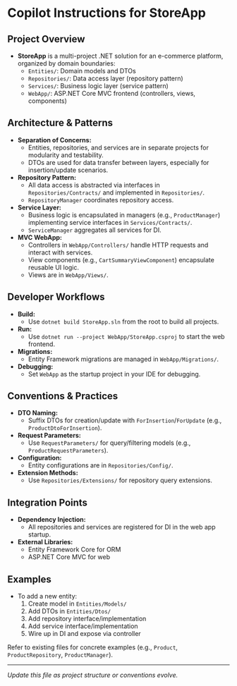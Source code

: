 # Copilot Instructions for StoreApp

## Project Overview
- **StoreApp** is a multi-project .NET solution for an e-commerce platform, organized by domain boundaries:
  - `Entities/`: Domain models and DTOs
  - `Repositories/`: Data access layer (repository pattern)
  - `Services/`: Business logic layer (service pattern)
  - `WebApp/`: ASP.NET Core MVC frontend (controllers, views, components)

## Architecture & Patterns
- **Separation of Concerns:**
  - Entities, repositories, and services are in separate projects for modularity and testability.
  - DTOs are used for data transfer between layers, especially for insertion/update scenarios.
- **Repository Pattern:**
  - All data access is abstracted via interfaces in `Repositories/Contracts/` and implemented in `Repositories/`.
  - `RepositoryManager` coordinates repository access.
- **Service Layer:**
  - Business logic is encapsulated in managers (e.g., `ProductManager`) implementing service interfaces in `Services/Contracts/`.
  - `ServiceManager` aggregates all services for DI.
- **MVC WebApp:**
  - Controllers in `WebApp/Controllers/` handle HTTP requests and interact with services.
  - View components (e.g., `CartSummaryViewComponent`) encapsulate reusable UI logic.
  - Views are in `WebApp/Views/`.

## Developer Workflows
- **Build:**
  - Use `dotnet build StoreApp.sln` from the root to build all projects.
- **Run:**
  - Use `dotnet run --project WebApp/StoreApp.csproj` to start the web frontend.
- **Migrations:**
  - Entity Framework migrations are managed in `WebApp/Migrations/`.
- **Debugging:**
  - Set `WebApp` as the startup project in your IDE for debugging.

## Conventions & Practices
- **DTO Naming:**
  - Suffix DTOs for creation/update with `ForInsertion`/`ForUpdate` (e.g., `ProductDtoForInsertion`).
- **Request Parameters:**
  - Use `RequestParameters/` for query/filtering models (e.g., `ProductRequestParameters`).
- **Configuration:**
  - Entity configurations are in `Repositories/Config/`.
- **Extension Methods:**
  - Use `Repositories/Extensions/` for repository query extensions.

## Integration Points
- **Dependency Injection:**
  - All repositories and services are registered for DI in the web app startup.
- **External Libraries:**
  - Entity Framework Core for ORM
  - ASP.NET Core MVC for web

## Examples
- To add a new entity:
  1. Create model in `Entities/Models/`
  2. Add DTOs in `Entities/Dtos/`
  3. Add repository interface/implementation
  4. Add service interface/implementation
  5. Wire up in DI and expose via controller

Refer to existing files for concrete examples (e.g., `Product`, `ProductRepository`, `ProductManager`).

---

*Update this file as project structure or conventions evolve.*
